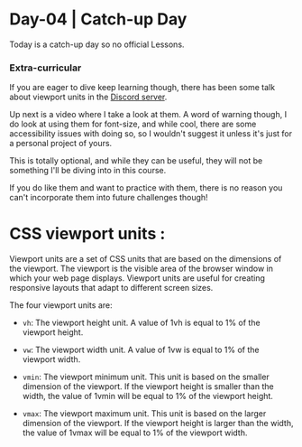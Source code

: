 # Day-04 | Catch-up Day

Today is a catch-up day so no official Lessons.
### Extra-curricular

If you are eager to dive keep learning though, there has been some talk about viewport units in the [Discord server](https://discord.gg/9w5M4uAK).

Up next is a video where I take a look at them. A word of warning though, I do look at using them for font-size, and while cool, there are some accessibility issues with doing so, so I wouldn't suggest it unless it's just for a personal project of yours.

This is totally optional, and while they can be useful, they will not be something I'll be diving into in this course.

If you do like them and want to practice with them, there is no reason you can't incorporate them into future challenges though!

# CSS viewport units :

Viewport units are a set of CSS units that are based on the dimensions of the viewport. The viewport is the visible area of the browser window in which your web page displays. Viewport units are useful for creating responsive layouts that adapt to different screen sizes.

The four viewport units are:

- `vh`: The viewport height unit. A value of 1vh is equal to 1% of the viewport height.

- `vw`: The viewport width unit. A value of 1vw is equal to 1% of the viewport width.

- `vmin`: The viewport minimum unit. This unit is based on the smaller dimension of the viewport. If the viewport height is smaller than the width, the value of 1vmin will be equal to 1% of the viewport height.

- `vmax`: The viewport maximum unit. This unit is based on the larger dimension of the viewport. If the viewport height is larger than the width, the value of 1vmax will be equal to 1% of the viewport width.